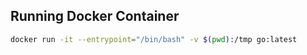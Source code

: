 ## Running Docker Container
```bash
docker run -it --entrypoint="/bin/bash" -v $(pwd):/tmp go:latest
```